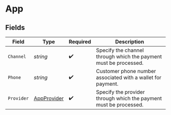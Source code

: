 # App


## Fields

| Field                                                             | Type                                                              | Required                                                          | Description                                                       |
| ----------------------------------------------------------------- | ----------------------------------------------------------------- | ----------------------------------------------------------------- | ----------------------------------------------------------------- |
| `Channel`                                                         | *string*                                                          | :heavy_check_mark:                                                | Specify the channel through which the payment must be processed.  |
| `Phone`                                                           | *string*                                                          | :heavy_check_mark:                                                | Customer phone number associated with a wallet for payment.       |
| `Provider`                                                        | [AppProvider](../../models/shared/appprovider.md)                 | :heavy_check_mark:                                                | Specify the provider through which the payment must be processed. |